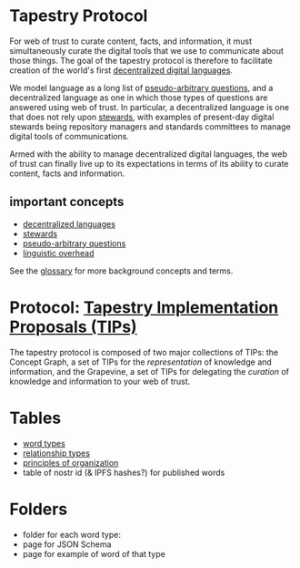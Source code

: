 Tapestry Protocol
=====

For web of trust to curate content, facts, and information, it must simultaneously curate the digital tools that we use to communicate about those things. The goal of the tapestry protocol is therefore to facilitate creation of the world's first [decentralized digital languages](https://github.com/wds4/tapestry-protocol/blob/main/glossary/decentralizedLanguage.md).

We model language as a long list of [pseudo-arbitrary questions](https://github.com/wds4/tapestry-protocol/blob/main/glossary/pseudoArbitrary.md), and a decentralized language as one in which those types of questions are answered using web of trust. In particular, a decentralized language is one that does not rely upon [stewards](https://github.com/wds4/tapestry-protocol/blob/main/glossary/steward.md), with examples of present-day digital stewards being repository managers and standards committees to manage digital tools of communications.

Armed with the ability to manage decentralized digital languages, the web of trust can finally live up to its expectations in terms of its ability to curate content, facts and information.

## important concepts
- [decentralized languages](https://github.com/wds4/tapestry-protocol/blob/main/glossary/decentralizedLanguage.md)
- [stewards](https://github.com/wds4/tapestry-protocol/blob/main/glossary/steward.md)
- [pseudo-arbitrary questions](https://github.com/wds4/tapestry-protocol/blob/main/glossary/pseudoArbitrary.md)
- [linguistic overhead](https://github.com/wds4/tapestry-protocol/blob/main/glossary/linguisticOverhead.md)

See the [glossary](https://github.com/wds4/tapestry-protocol/blob/main/glossary) for more background concepts and terms.

# Protocol: [Tapestry Implementation Proposals (TIPs)](https://github.com/wds4/tapestry-protocol/blob/main/tips/README.md)

The tapestry protocol is composed of two major collections of TIPs: the Concept Graph, a set of TIPs for the *representation* of knowledge and information, and the Grapevine, a set of TIPs for delegating the *curation* of knowledge and information to your web of trust.

# Tables

- [word types](tips/tables/wordTypes.md)
- [relationship types](tips/tables/relationshipTypes.md)
- [principles of organization](tips/tables/principlesOfOrganization.md)
- table of nostr id (& IPFS hashes?) for published words

# Folders
- folder for each word type: 
- page for JSON Schema 
- page for example of word of that type
